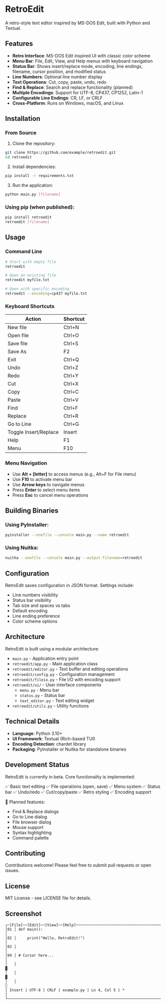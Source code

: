 # RetroEdit

A retro-style text editor inspired by MS-DOS Edit, built with Python and Textual.

## Features

- **Retro Interface**: MS-DOS Edit inspired UI with classic color scheme
- **Menu Bar**: File, Edit, View, and Help menus with keyboard navigation  
- **Status Bar**: Shows insert/replace mode, encoding, line endings, filename, cursor position, and modified status
- **Line Numbers**: Optional line number display
- **Text Operations**: Cut, copy, paste, undo, redo
- **Find & Replace**: Search and replace functionality (planned)
- **Multiple Encodings**: Support for UTF-8, CP437, CP1252, Latin-1
- **Configurable Line Endings**: CR, LF, or CRLF
- **Cross-Platform**: Runs on Windows, macOS, and Linux

## Installation

### From Source

1. Clone the repository:
```bash
git clone https://github.com/example/retroedit.git
cd retroedit
```

2. Install dependencies:
```bash
pip install -r requirements.txt
```

3. Run the application:
```bash
python main.py [filename]
```

### Using pip (when published):
```bash
pip install retroedit
retroedit [filename]
```

## Usage

### Command Line
```bash
# Start with empty file
retroedit

# Open an existing file
retroedit myfile.txt

# Open with specific encoding
retroedit --encoding=cp437 myfile.txt
```

### Keyboard Shortcuts

| Action | Shortcut |
|--------|----------|
| New file | Ctrl+N |
| Open file | Ctrl+O |
| Save file | Ctrl+S |
| Save As | F2 |
| Exit | Ctrl+Q |
| Undo | Ctrl+Z |
| Redo | Ctrl+Y |
| Cut | Ctrl+X |
| Copy | Ctrl+C |
| Paste | Ctrl+V |
| Find | Ctrl+F |
| Replace | Ctrl+R |
| Go to Line | Ctrl+G |
| Toggle Insert/Replace | Insert |
| Help | F1 |
| Menu | F10 |

### Menu Navigation

- Use **Alt + [letter]** to access menus (e.g., Alt+F for File menu)
- Use **F10** to activate menu bar
- Use **Arrow keys** to navigate menus
- Press **Enter** to select menu items
- Press **Esc** to cancel menu operations

## Building Binaries

### Using PyInstaller:
```bash
pyinstaller --onefile --console main.py --name retroedit
```

### Using Nuitka:
```bash
nuitka --onefile --console main.py --output-filename=retroedit
```

## Configuration

RetroEdit saves configuration in JSON format. Settings include:
- Line numbers visibility
- Status bar visibility
- Tab size and spaces vs tabs
- Default encoding
- Line ending preference
- Color scheme options

## Architecture

RetroEdit is built using a modular architecture:

- `main.py` - Application entry point
- `retroedit/app.py` - Main application class
- `retroedit/editor.py` - Text buffer and editing operations
- `retroedit/config.py` - Configuration management
- `retroedit/fileio.py` - File I/O with encoding support
- `retroedit/ui/` - User interface components
  - `menu.py` - Menu bar
  - `status.py` - Status bar
  - `text_editor.py` - Text editing widget
- `retroedit/utils.py` - Utility functions

## Technical Details

- **Language**: Python 3.10+
- **UI Framework**: Textual (Rich-based TUI)
- **Encoding Detection**: chardet library
- **Packaging**: PyInstaller or Nuitka for standalone binaries

## Development Status

RetroEdit is currently in beta. Core functionality is implemented:

✅ Basic text editing
✅ File operations (open, save)
✅ Menu system
✅ Status bar
✅ Undo/redo
✅ Cut/copy/paste
✅ Retro styling
✅ Encoding support

🚧 Planned features:
- Find & Replace dialogs
- Go to Line dialog
- File browser dialog
- Mouse support
- Syntax highlighting
- Command palette

## Contributing

Contributions welcome! Please feel free to submit pull requests or open issues.

## License

MIT License - see LICENSE file for details.

## Screenshot

```
┌─[File]──[Edit]──[View]──[Help]──────────────────────────────────────────────┐
│01 │ def main():                                                              │
│02 │     print("Hello, RetroEdit!")                                           │
│03 │                                                                          │
│04 │ # Cursor here...                                                         │
│   │                                                                          ▓
│   │                                                                          ▓
│   │                                                                          ░
│ Insert | UTF-8 | CRLF | example.py | Ln 4, Col 5 | *                        │
└──────────────────────────────────────────────────────────────────────────────┘
```
